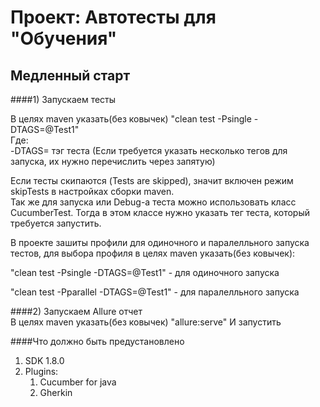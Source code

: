 # Проект: Автотесты для "Обучения"

## Медленный старт 

####1) Запускаем тесты

В целях maven указать(без ковычек) "clean test -Psingle -DTAGS=@Test1"  
Где:  
-DTAGS= тэг теста (Если требуется указать несколько тегов для запуска, их нужно перечислить через запятую)

Если тесты скипаются (Tests are skipped), значит включен режим skipTests в настройках сборки maven.  
Так же для запуска или Debug-а теста можно использовать класс CucumberTest. Тогда в этом классе нужно указать тег теста, который требуется запустить.  

В проекте зашиты профили для одиночного и паралелльного запуска тестов, для выбора профиля в целях maven указать(без ковычек):

"clean test -Psingle -DTAGS=@Test1" - для одиночного запуска

"clean test -Pparallel -DTAGS=@Test1" - для паралелльного запуска


####2) Запускаем Allure отчет   
В целях maven указать(без ковычек) "allure:serve"
И запустить


####Что должно быть предустановлено
1) SDK 1.8.0
2) Plugins:
    1. Cucumber for java
    2. Gherkin